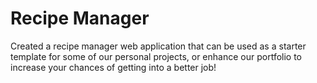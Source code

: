 # Recipe Manager
Created a recipe manager web application that can be used as a starter template for some of our personal projects, or enhance our portfolio to increase your chances of getting into a better job!
